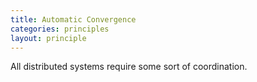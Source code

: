 ```yaml
---
title: Automatic Convergence
categories: principles
layout: principle
---
```


All distributed systems require some sort of coordination. 
